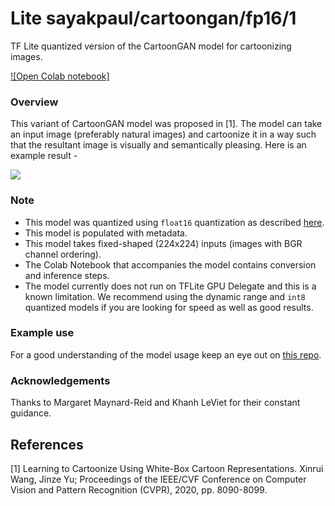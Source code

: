 # Lite sayakpaul/cartoongan/fp16/1
TF Lite quantized version of the CartoonGAN model for cartoonizing images.

<!-- parent-model: sayakpaul/cartoongan/1 -->
<!-- asset-path: https://github.com/sayakpaul/Adventures-in-TensorFlow-Lite/releases/download/v0.7.0/whitebox_cartoon_gan_fp16.tar.gz -->

[![Open Colab notebook]](https://colab.research.google.com/github/margaretmz/CartoonGAN-e2e-tflite-tutorial/blob/master/ml/CartoonGAN_TFLite_Fixed_Shaped.ipynb)

### Overview
This variant of CartoonGAN model was proposed in [1]. The model can take an input image (preferably natural images) and cartoonize it in a way such that the resultant image is visually and semantically pleasing. Here is an example result -

![](https://i.ibb.co/wyB38YV/image.png)

### Note
- This model was quantized using `float16` quantization as described [here](https://www.tensorflow.org/lite/performance/post_training_float16_quant).
- This model is populated with metadata.
- This model takes fixed-shaped (224x224) inputs (images with BGR channel ordering).
- The Colab Notebook that accompanies the model contains conversion and inference steps.
- The model currently does not run on TFLite GPU Delegate and this is a known limitation. We recommend using the dynamic range and `int8` quantized models if you are looking for speed as well as good results.

### Example use
For a good understanding of the model usage keep an eye out on [this repo](https://github.com/margaretmz/CartoonGAN-e2e-tflite-tutorial).

### Acknowledgements
Thanks to Margaret Maynard-Reid and Khanh LeViet for their constant guidance.

References
--------------
[1] Learning to Cartoonize Using White-Box Cartoon Representations. Xinrui Wang, Jinze Yu; Proceedings of the IEEE/CVF Conference on Computer Vision and Pattern Recognition (CVPR), 2020, pp. 8090-8099.